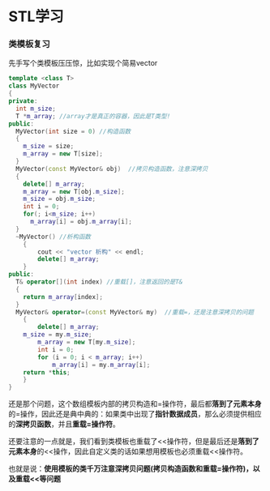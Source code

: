 # STL学习

### 类模板复习
先手写个类模板压压惊，比如实现个简易vector
```cpp
template <class T>
class MyVector
{
private:
  int m_size;
  T *m_array; //array才是真正的容器，因此是T类型!
public:
  MyVector(int size = 0) //构造函数
  {
    m_size = size;
    m_array = new T[size];
  }
  MyVector(const MyVector& obj)  //拷贝构造函数，注意深拷贝
  {
    delete[] m_array;
    m_array = new T[obj.m_size];
    m_size = obj.m_size;
    int i = 0;
    for(; i<m_size; i++)
      m_array[i] = obj.m_array[i];
  }
  ~MyVector() //析构函数
	{
		cout << "vector 析构" << endl;
		delete[] m_array;
	}
public:
  T& operator[](int index) //重载[]，注意返回的是T&
  {
    return m_array[index];
  }
  MyVector& operator=(const MyVector& my)  //重载=，还是注意深拷贝的问题
	{
		delete[] m_array;
    m_size = my.m_size;
		m_array = new T[my.m_size];
		int i = 0;
		for (i = 0; i < m_array; i++)
			m_array[i] = my.m_array[i];
    return *this;
	}
}
```
还是那个问题，这个数组模板内部的拷贝构造和=操作符，最后都**落到了元素本身**的=操作，因此还是典中典的：如果类中出现了**指针数据成员**，那么必须提供相应的**深拷贝函数**，并且**重载=操作符**。

还要注意的一点就是，我们看到类模板也重载了<<操作符，但是最后还是**落到了元素本身**的<<操作，因此自定义类的话如果想用模板也必须重载<<操作符。

也就是说：**使用模板的类千万注意深拷贝问题(拷贝构造函数和重载=操作符)，以及重载<<等问题**


